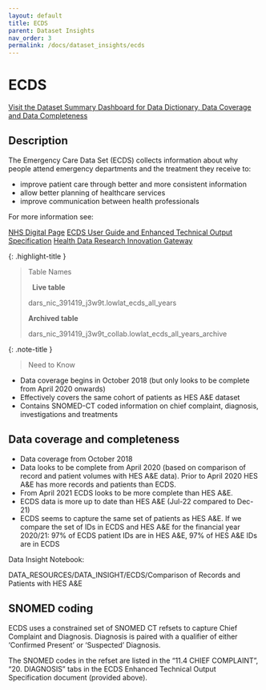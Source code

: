 ```yaml
---
layout: default
title: ECDS
parent: Dataset Insights
nav_order: 3
permalink: /docs/dataset_insights/ecds
---
```


# ECDS

<span class="fs-3">
  <a href="https://bhf-dsc-hds.shinyapps.io/cvd-covid-tre-dashboard/" class="btn" target="_blank">Visit the Dataset Summary Dashboard for Data Dictionary, Data Coverage and Data Completeness</a>
</span>

## Description

The Emergency Care Data Set (ECDS) collects information about why people attend emergency departments and the treatment they receive to:

- improve patient care through better and more consistent information
- allow better planning of healthcare services
- improve communication between health professionals

For more information see:

<span class="fs-3">
  <a href="https://digital.nhs.uk/data-and-information/data-collections-and-data-sets/data-sets/emergency-care-data-set-ecds" class="btn" target="_blank">NHS Digital Page</a>
</span>

<span class="fs-3">
  <a href="https://digital.nhs.uk/data-and-information/data-collections-and-data-sets/data-sets/emergency-care-data-set-ecds/ecds-guidance" class="btn" target="_blank">ECDS User Guide and Enhanced Technical Output Specification</a>
</span>

<span class="fs-3">
  <a href="https://healthdatagateway.org/en/dataset/871" class="btn" target="_blank">Health Data Research Innovation Gateway</a>
</span>

{: .highlight-title }
> Table Names
>
> &nbsp;
> **Live table**
> >
> dars_nic_391419_j3w9t.lowlat_ecds_all_years
>
> **Archived table**
> >
> dars_nic_391419_j3w9t_collab.lowlat_ecds_all_years_archive


{: .note-title }
> Need to Know
>
- Data coverage begins in October 2018 (but only looks to be complete from April 2020 onwards)
- Effectively covers the same cohort of patients as HES A&E dataset
- Contains SNOMED-CT coded information on chief complaint, diagnosis, investigations and treatments

## Data coverage and completeness

- Data coverage from October 2018
- Data looks to be complete from April 2020 (based on comparison of record and patient volumes with HES A&E data). Prior to April 2020 HES A&E has more records and patients than ECDS.
- From April 2021 ECDS looks to be more complete than HES A&E.
- ECDS data is more up to date than HES A&E (Jul-22 compared to Dec-21)
- ECDS seems to capture the same set of patients as HES A&E. If we compare the set of IDs in ECDS and HES A&E for the financial year 2020/21: 97% of ECDS patient IDs are in HES A&E, 97% of HES A&E IDs are in ECDS

Data Insight Notebook:

DATA_RESOURCES/DATA_INSIGHT/ECDS/Comparison of Records and Patients with HES A&E

## SNOMED coding
ECDS uses a constrained set of SNOMED CT refsets to capture Chief Complaint and Diagnosis. Diagnosis is paired with a qualifier of either ‘Confirmed Present’ or ‘Suspected’ Diagnosis.

The SNOMED codes in the refset are listed in the “11.4 CHIEF COMPLAINT”, “20. DIAGNOSIS” tabs in the ECDS Enhanced Technical Output Specification document (provided above).
